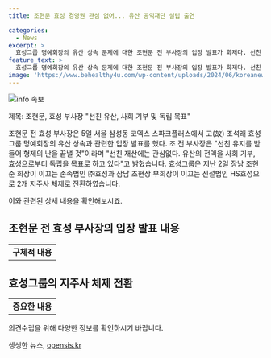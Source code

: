```yaml
---
title: 조현문 효성 경영권 관심 없어... 유산 공익재단 설립 출연

categories:
  - News
excerpt: >
  효성그룹 명예회장의 유산 상속 문제에 대한 조현문 전 부사장의 입장 발표가 화제다. 선친 유지를 받들어 형제 간의 갈등 종결을 다짐하며, 재산 상속에는 관심이 없고 전액을 사회 기부 및 효성그룹으로부터의 독립을 목표로 한다고 밝혔다. 또한, 효성그룹은 장남과 삼남이 각각 두 개의 지주사를 이끄는 체제로 전환했다.
feature_text: >
  효성그룹 명예회장의 유산 상속 문제에 대한 조현문 전 부사장의 입장 발표가 화제다. 선친 유지를 받들어 형제 간의 갈등 종결을 다짐하며, 재산 상속에는 관심이 없고 전액을 사회 기부 및 효성그룹으로부터의 독립을 목표로 한다고 밝혔다. 또한, 효성그룹은 장남과 삼남이 각각 두 개의 지주사를 이끄는 체제로 전환했다.
image: 'https://www.behealthy4u.com/wp-content/uploads/2024/06/koreanews.jpg'
---
```


<p><img src="https://www.behealthy4u.com/wp-content/uploads/2024/06/koreanews.jpg" alt="info 속보" /></p>

<p>제목: 조현문, 효성 부사장 "선친 유산, 사회 기부 및 독립 목표"</p>

<p>조현문 전 효성 부사장은 5일 서울 삼성동 코엑스 스파크플러스에서 고(故) 조석래 효성그룹 명예회장의 유산 상속과 관련한 입장 발표를 했다. 조 전 부사장은 "선친 유지를 받들어 형제의 난을 끝낼 것"이라며 "선친 재산에는 관심없다. 유산의 전액을 사회 기부, 효성으로부터 독립을 목표로 하고 있다"고 밝혔습니다. 효성그룹은 지난 2일 장남 조현준 회장이 이끄는 존속법인 ㈜효성과 삼남 조현상 부회장이 이끄는 신설법인 HS효성으로 2개 지주사 체제로 전환하였습니다. </p>

<p>이와 관련된 상세 내용을 확인해보시죠.</p>

<h2 data-ke-size="size26">조현문 전 효성 부사장의 입장 발표 내용</h2>

<p data-ke-size="size16"></p>

<table>
  <tbody>
    <tr>
      <td style="text-align: center; height: 17px;"><b>구체적 내용</b></td>
    </tr>
  </tbody>
</table>

<h2 data-ke-size="size26">효성그룹의 지주사 체제 전환</h2>

<p data-ke-size="size16"></p>

<table>
  <tbody>
    <tr>
      <td style="text-align: center; height: 17px;"><b>중요한 내용</b></td>
    </tr>
  </tbody>
</table>

<p>의견수립을 위해 다양한 정보를 확인하시기 바랍니다.</p>
생생한 뉴스, <a href="https://opensis.kr" rel="dofollow">opensis.kr</a>



